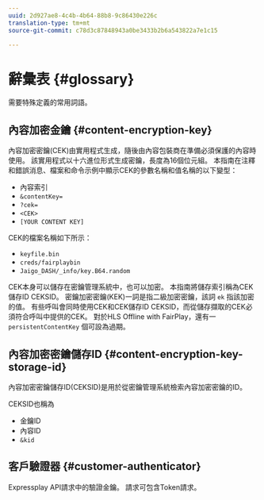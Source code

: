 ```yaml
---
uuid: 2d927ae8-4c4b-4b64-88b8-9c86430e226c
translation-type: tm+mt
source-git-commit: c78d3c87848943a0be3433b2b6a543822a7e1c15

---
```



# 辭彙表 {#glossary}

需要特殊定義的常用詞語。

## 內容加密金鑰 {#content-encryption-key}

內容加密密鑰(CEK)由實用程式生成，隨後由內容包裝商在準備必須保護的內容時使用。
該實用程式以十六進位形式生成密鑰，長度為16個位元組。
本指南在注釋和錯誤消息、檔案和命令示例中顯示CEK的參數名稱和值名稱的以下變型：

* 內容索引
* `&contentKey=`
* `?cek=`
* `<CEK>`
* `[YOUR CONTENT KEY]`

CEK的檔案名稱如下所示：

* `keyfile.bin`
* `creds/fairplaybin`
* `Jaigo_DASH/_info/key.B64.random`

CEK本身可以儲存在密鑰管理系統中，也可以加密。 本指南將儲存索引稱為CEK儲存ID CEKSID。 密鑰加密密鑰(KEK)一詞是指二級加密密鑰，該詞 `ek` 指該加密的值。
有些呼叫會同時使用CEK和CEK儲存ID CEKSID，而從儲存擷取的CEK必須符合呼叫中提供的CEK。
對於HLS Offline with FairPlay，還有一 `persistentContentKey` 個可設為過期。

## 內容加密密鑰儲存ID {#content-encryption-key-storage-id}

內容加密密鑰儲存ID(CEKSID)是用於從密鑰管理系統檢索內容加密密鑰的ID。

CEKSID也稱為
* 金鑰ID
* 內容ID
* `&kid`

## 客戶驗證器 {#customer-authenticator}

Expressplay API請求中的驗證金鑰。 請求可包含Token請求。